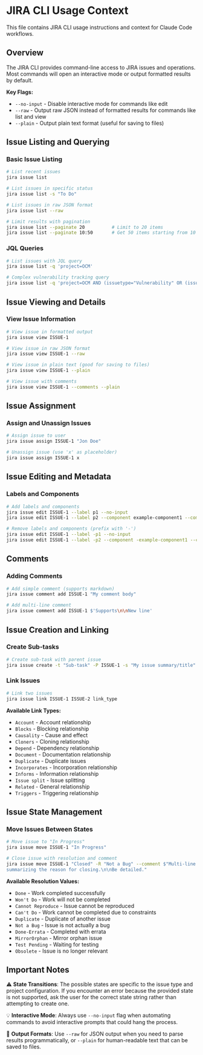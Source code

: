 # JIRA CLI Usage Context

This file contains JIRA CLI usage instructions and context for Claude Code workflows.

## Overview

The JIRA CLI provides command-line access to JIRA issues and operations. Most commands will open an interactive mode or output formatted results by default.

**Key Flags:**
- `--no-input` - Disable interactive mode for commands like edit
- `--raw` - Output raw JSON instead of formatted results for commands like list and view
- `--plain` - Output plain text format (useful for saving to files)

## Issue Listing and Querying

### Basic Issue Listing
```bash
# List recent issues
jira issue list

# List issues in specific status
jira issue list -s "To Do"

# List issues in raw JSON format
jira issue list --raw

# Limit results with pagination
jira issue list --paginate 20          # Limit to 20 items
jira issue list --paginate 10:50       # Get 50 items starting from 10
```

### JQL Queries
```bash
# List issues with JQL query
jira issue list -q 'project=OCM'

# Complex vulnerability tracking query
jira issue list -q 'project=OCM AND (issuetype="Vulnerability" OR (issuetype="Bug" and labels="SecurityTracking")) AND (summary~"{CVE_ID}" OR summary~"{SOFTWARE_NAME}")'
```

## Issue Viewing and Details

### View Issue Information
```bash
# View issue in formatted output
jira issue view ISSUE-1

# View issue in raw JSON format
jira issue view ISSUE-1 --raw

# View issue in plain text (good for saving to files)
jira issue view ISSUE-1 --plain

# View issue with comments
jira issue view ISSUE-1 --comments --plain
```

## Issue Assignment

### Assign and Unassign Issues
```bash
# Assign issue to user
jira issue assign ISSUE-1 "Jon Doe"

# Unassign issue (use 'x' as placeholder)
jira issue assign ISSUE-1 x
```

## Issue Editing and Metadata

### Labels and Components
```bash
# Add labels and components
jira issue edit ISSUE-1 --label p1 --no-input
jira issue edit ISSUE-1 --label p2 --component example-component1 --component example-component2 --no-input

# Remove labels and components (prefix with '-')
jira issue edit ISSUE-1 --label -p1 --no-input
jira issue edit ISSUE-1 --label -p2 --component -example-component1 --component -example-component2 --no-input
```

## Comments

### Adding Comments
```bash
# Add simple comment (supports markdown)
jira issue comment add ISSUE-1 "My comment body"

# Add multi-line comment
jira issue comment add ISSUE-1 $'Supports\n\nNew line'
```

## Issue Creation and Linking

### Create Sub-tasks
```bash
# Create sub-task with parent issue
jira issue create -t "Sub-task" -P ISSUE-1 -s "My issue summary/title" -b $'My issue description\n\nSupports Newline only with single quotes' -C example-component1 -C example-component2 --no-input
```

### Link Issues
```bash
# Link two issues
jira issue link ISSUE-1 ISSUE-2 link_type
```

**Available Link Types:**
- `Account` - Account relationship
- `Blocks` - Blocking relationship
- `Causality` - Cause and effect
- `Cloners` - Cloning relationship
- `Depend` - Dependency relationship
- `Document` - Documentation relationship
- `Duplicate` - Duplicate issues
- `Incorporates` - Incorporation relationship
- `Informs` - Information relationship
- `Issue split` - Issue splitting
- `Related` - General relationship
- `Triggers` - Triggering relationship

## Issue State Management

### Move Issues Between States
```bash
# Move issue to "In Progress"
jira issue move ISSUE-1 "In Progress"

# Close issue with resolution and comment
jira issue move ISSUE-1 "Closed" -R "Not a Bug" --comment $"Multi-line string
summarizing the reason for closing.\n\nBe detailed."
```

**Available Resolution Values:**
- `Done` - Work completed successfully
- `Won't Do` - Work will not be completed
- `Cannot Reproduce` - Issue cannot be reproduced
- `Can't Do` - Work cannot be completed due to constraints
- `Duplicate` - Duplicate of another issue
- `Not a Bug` - Issue is not actually a bug
- `Done-Errata` - Completed with errata
- `MirrorOrphan` - Mirror orphan issue
- `Test Pending` - Waiting for testing
- `Obsolete` - Issue is no longer relevant

## Important Notes

⚠️ **State Transitions**: The possible states are specific to the issue type and project configuration. If you encounter an error because the provided state is not supported, ask the user for the correct state string rather than attempting to create one.

💡 **Interactive Mode**: Always use `--no-input` flag when automating commands to avoid interactive prompts that could hang the process.

📄 **Output Formats**: Use `--raw` for JSON output when you need to parse results programmatically, or `--plain` for human-readable text that can be saved to files.
